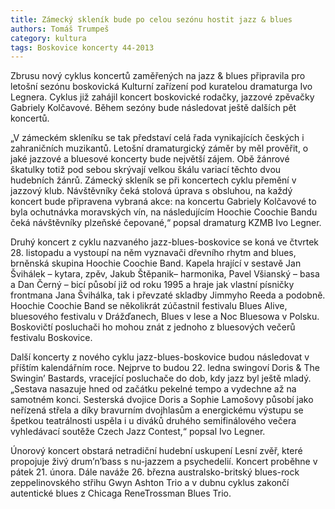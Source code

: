 ```yaml
---
title: Zámecký skleník bude po celou sezónu hostit jazz & blues
authors: Tomáš Trumpeš
category: kultura
tags: Boskovice koncerty 44-2013
---
```


Zbrusu nový cyklus koncertů zaměřených na jazz & blues připravila pro letošní sezónu boskovická Kulturní zařízení pod kuratelou dramaturga Ivo Legnera. Cyklus již zahájil koncert boskovické rodačky, jazzové zpěvačky Gabriely Kolčavové. Během sezóny bude následovat ještě dalších pět koncertů.

„V zámeckém skleníku se tak představí celá řada vynikajících českých i zahraničních muzikantů. Letošní dramaturgický záměr by měl prověřit, o jaké jazzové a bluesové koncerty bude největší zájem. Obě žánrové škatulky totiž pod sebou skrývají velkou škálu variací těchto dvou hudebních žánrů. Zámecký skleník se při koncertech cyklu přemění v jazzový klub. Návštěvníky čeká stolová úprava s obsluhou, na každý koncert bude připravena vybraná akce: na koncertu Gabriely Kolčavové to byla ochutnávka moravských vín, na následujícím Hoochie Coochie Bandu čeká návštěvníky plzeňské čepované,“ popsal dramaturg KZMB Ivo Legner.

Druhý koncert z cyklu nazvaného jazz-blues-boskovice se koná ve čtvrtek 28. listopadu a vystoupí na něm vyznavači dřevního rhytm and blues, brněnská skupina Hoochie Coochie Band. Kapela hrající v sestavě Jan Švihálek – kytara, zpěv, Jakub Štěpanik– harmonika, Pavel Všianský – basa a Dan Černý – bicí působí již od roku 1995 a hraje jak vlastní písničky frontmana Jana Švihálka, tak i převzaté skladby Jimmyho Reeda a podobně. Hoochie Coochie Band se několikrát zúčastnil festivalu Blues Alive, bluesového festivalu v Drážďanech, Blues v lese a Noc Bluesowa v Polsku. Boskovičtí posluchači ho mohou znát z jednoho z bluesových večerů festivalu Boskovice.

Další koncerty z nového cyklu jazz-blues-boskovice budou následovat v příštím kalendářním roce. Nejprve to budou 22. ledna swingoví Doris & The Swingin’ Bastards, vracející posluchače do dob, kdy jazz byl ještě mladý. „Sestava nasazuje hned od začátku pekelné tempo a vydechne až na samotném konci. Sesterská dvojice Doris a Sophie Lamošovy působí jako neřízená střela a díky bravurním dvojhlasům a energickému výstupu se špetkou teatrálnosti uspěla i u diváků druhého semifinálového večera vyhledávací soutěže Czech Jazz Contest,“ popsal Ivo Legner.

Únorový koncert obstará netradiční hudební uskupení Lesní zvěř, které propojuje živý drum’n’bass s nu-jazzem a psychedelií. Koncert proběhne v pátek 21. února. Dále naváže 26. března australsko-britský blues-rock zeppelinovského střihu Gwyn Ashton Trio a v dubnu cyklus zakončí autentické blues z Chicaga ReneTrossman Blues Trio.
